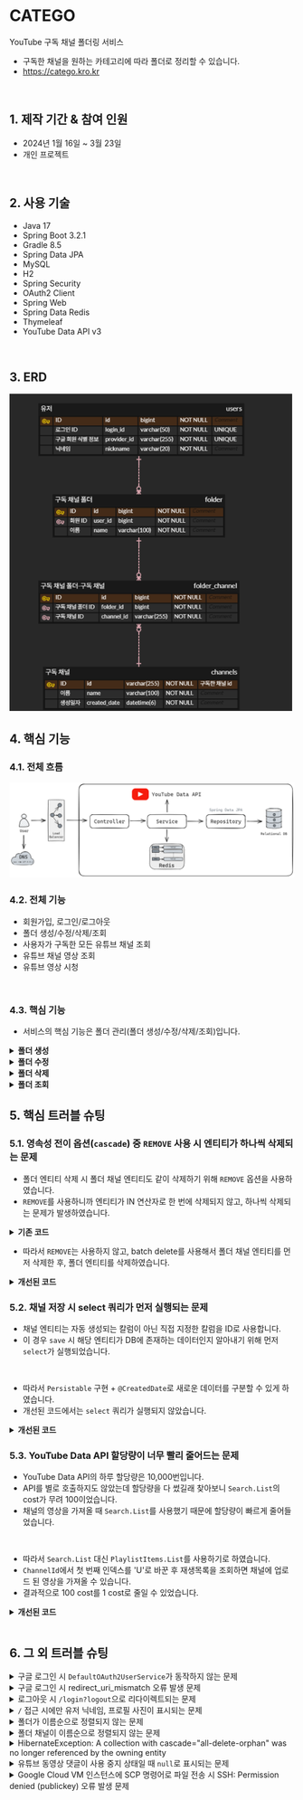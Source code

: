 # CATEGO

YouTube 구독 채널 폴더링 서비스<br/>

- 구독한 채널을 원하는 카테고리에 따라 폴더로 정리할 수 있습니다.
- https://catego.kro.kr

<br/>

## 1. 제작 기간 & 참여 인원

- 2024년 1월 16일 ~ 3월 23일
- 개인 프로젝트

<br/>

## 2. 사용 기술

- Java 17
- Spring Boot 3.2.1
- Gradle 8.5
- Spring Data JPA
- MySQL
- H2
- Spring Security
- OAuth2 Client
- Spring Web
- Spring Data Redis
- Thymeleaf
- YouTube Data API v3

</br>

## 3. ERD

<img src="./document/erd.png" style="width: 500px">

<br/>

## 4. 핵심 기능

### 4.1. 전체 흐름

<img src="./document/image/architecture.png" style="width: 800px">

<br/>

### 4.2. 전체 기능

- 회원가입, 로그인/로그아웃
- 폴더 생성/수정/삭제/조회
- 사용자가 구독한 모든 유튜브 채널 조회
- 유튜브 채널 영상 조회
- 유튜브 영상 시청

<br/>

### 4.3. 핵심 기능

- 서비스의 핵심 기능은 폴더 관리(폴더 생성/수정/삭제/조회)입니다.

<details>
<summary><b>폴더 생성</b></summary>
<div markdown="1">

#### Controller

- **AJAX를 이용한 비동기 통신 및 무한 스크롤**
  📌 [코드 확인](https://github.com/hbeeni/catego/blob/54022099c32a337e84d825a7df1dcfdb23a5424f/src/main/resources/templates/folder/create-folder-form.html#L43)
    - 폴더 생성 시 사용자가 구독한 유튜브 채널이 필요합니다.
    - 채널은 AJAX를 이용해 비동기 통신으로 가져옵니다.
    - 무한 스크롤을 구현합니다.

    <img src="./document/image/createFolder_ajax.png" style="width: 500px">

<br/>

- **YouTube Data API - 구독 채널 가져오기**
  📌 [코드 확인](https://github.com/hbeeni/catego/blob/54022099c32a337e84d825a7df1dcfdb23a5424f/src/main/java/com/been/catego/controller/api/YouTubeApiController.java#L25)
    - YouTube Data API를 호출해 사용자가 구독한 유튜브 채널을 가져옵니다.
    - 무한 스크롤을 구현했기 때문에 페이지 하단에 도달 시 `nextPageToken`을 호출해 다음 페이지를 가져옵니다.

    <img src="./document/image/getSubscriptions_flow.png" style="width: 1200px">

<br/>

- **요청 처리 및 채널 리스트 파싱**
  📌 [코드 확인](https://github.com/hbeeni/catego/blob/54022099c32a337e84d825a7df1dcfdb23a5424f/src/main/java/com/been/catego/controller/FolderController.java#L36)
    - 로그인한 사용자와 폴더 생성 정보를 요청으로 받습니다.
    - 선택한 채널은 `{채널_ID}|{채널_이름}` 형식으로 Controller에 전달됩니다.
    - `|`를 기준으로 분할해 `ChannelDto`를 생성합니다.
    - `Map<String, ChannelDto>` 형식으로 파싱해 Service에 전달합니다.

  <img src="./document/image/createFolder_controller.png">

#### Service & Repository

📌 [코드 확인](https://github.com/hbeeni/catego/blob/54022099c32a337e84d825a7df1dcfdb23a5424f/src/main/java/com/been/catego/service/FolderService.java#L111)

- **폴더 및 폴더 채널 저장**
    - DB에 저장되어 있지 않은 채널은 DB에 저장합니다.
    - 폴더 & 폴더 채널 엔티티를 생성한 후, 폴더 엔티티에 폴더 채널 엔티티를 set 합니다.
    - 폴더 엔티티를 저장합니다. 폴더 채널 엔티티는 `cascade` 옵션으로 인해 저장됩니다.

  <img src="./document/image/createFolder_service.png">

<br/>

- **Redis 폴더 정보 삭제**
    - Redis에 저장된 유저의 폴더 정보를 삭제합니다.
    - 폴더 정보는 조회 시 새롭게 저장합니다.

</div>
</details>

<details>
<summary><b>폴더 수정</b></summary>
<div markdown="1">

<details>
<summary><b>1. Form에 정보 전달</b></summary>
<div markdown="1">

#### Controller

- **요청 처리**
  📌 [코드 확인](https://github.com/hbeeni/catego/blob/54022099c32a337e84d825a7df1dcfdb23a5424f/src/main/java/com/been/catego/controller/FolderController.java#L45)
    - 로그인한 유저, 수정하려는 폴더 ID를 요청으로 받습니다.
    - 반환하는 폴더 정보에는 폴더 ID, 폴더 이름, 폴더의 채널 갯수가 포함됩니다.

    <img src="./document/image/editForm_controller.png" style="width: 1000px">

#### Service & Repository

- **Form에 필요한 정보 가져오기**
  📌 [코드 확인](https://github.com/hbeeni/catego/blob/54022099c32a337e84d825a7df1dcfdb23a5424f/src/main/java/com/been/catego/service/FolderService.java#L78)
    - 사용자의 모든 폴더를 가져옵니다.
    - 응답 DTO로 변환해 반환합니다.

    <img src="./document/image/getFolderInfo.png" style="width: 600px">

</div>
</details>

<details>
<summary><b>2. 구독 채널 가져오기</b></summary>
<div markdown="1">

#### Controller

- **AJAX를 이용한 비동기 통신 및 무한 스크롤**
  📌 [코드 확인](https://github.com/hbeeni/catego/blob/54022099c32a337e84d825a7df1dcfdb23a5424f/src/main/resources/templates/folder/edit-folder-form.html#L44)
    - 폴더 수정 시 사용자가 구독한 유튜브 채널이 필요합니다.
    - 채널은 AJAX를 이용해 비동기 통신으로 가져옵니다.
    - 무한 스크롤을 구현합니다.
    - 폴더에 속한 채널은 `checked` 처리를 합니다.

    <img src="./document/image/editFolder_ajax.png" style="width: 500px">

<br/>

- **요청 처리**
  📌 [코드 확인](https://github.com/hbeeni/catego/blob/54022099c32a337e84d825a7df1dcfdb23a5424f/src/main/java/com/been/catego/controller/api/FolderApiController.java#L24)
    - 로그인한 유저와 수정할 폴더 ID를 요청으로 받습니다.

  <img src="./document/image/editFolder_getSubscriptions.png" style="width: 900px">

#### Service & Repository

- **구독한 모든 유튜브 채널 가져오기**
  📌 [코드 확인](https://github.com/hbeeni/catego/blob/54022099c32a337e84d825a7df1dcfdb23a5424f/src/main/java/com/been/catego/service/FolderService.java#L87)
    - 폴더에 포함된 모든 채널을 가져옵니다.
    - YouTube API를 호출해 사용자가 구독한 유튜브 채널을 모두 가져와 응답 DTO로 변환합니다.
    - 그 중 폴더에 포함된 채널은 `includedInFolder=true`로 설정합니다.
    - 폴더에 속한 채널순 -> 채널 이름순으로 정렬하여 반환합니다.

    <img src="./document/image/editFolder_getSubscriptions_service.png" style="width: 1000px">

<br/>

- **YouTube Data API - 구독 채널 가져오기**
  📌 [코드 확인](https://github.com/hbeeni/catego/blob/54022099c32a337e84d825a7df1dcfdb23a5424f/src/main/java/com/been/catego/service/YouTubeApiDataService.java#L43)
    - YouTube Data API를 호출해 사용자가 구독한 유튜브 채널을 모두 가져옵니다.
    - 무한 스크롤로 구현했기 때문에 페이지 하단에 도달 시 `nextPageToken`을 호출해 다음 페이지를 가져옵니다.

    <img src="./document/image/editFolder_getAllSubscriptionChannels.png" style="width: 1000px">

</div>
</details>

<details>
<summary><b>3. 폴더 수정하기</b></summary>
<div markdown="1">

#### Controller

- **요청 처리 및 채널 리스트 파싱**
  📌 [코드 확인](https://github.com/hbeeni/catego/blob/54022099c32a337e84d825a7df1dcfdb23a5424f/src/main/java/com/been/catego/controller/FolderController.java#L54)
    - 로그인한 유저, 폴더 ID, 수정한 폴더 정보를 요청으로 받습니다.
    - 각 채널은 `{채널_ID}|{채널_이름}` 형식으로 Controller에 전달됩니다.
    - `|`를 기준으로 분할해 `ChannelDto`를 생성합니다.
    - `Map<String, ChannelDto>` 형식으로 파싱해 Service에 전달합니다.

    <img src="./document/image/editFolder_controller.png">

#### Service & Repository

📌 [코드 확인](https://github.com/hbeeni/catego/blob/54022099c32a337e84d825a7df1dcfdb23a5424f/src/main/java/com/been/catego/service/FolderService.java#L134)

- **폴더 수정**
    - DB에 저장되어 있지 않은 채널은 DB에 저장합니다.
    - 사용자가 폴더 이름을 입력했다면 폴더 이름을 변경합니다.
    - 폴더에 새롭게 추가된 채널은 DB에 저장합니다.
    - 폴더에서 제외된 채널은 DB에서 삭제합니다.

    <img src="./document/image/editFolder_service.png" style="width: 800px">

<br/>

- **Redis 폴더 정보 삭제**
    - Redis에 저장된 유저의 폴더 정보를 삭제합니다.
    - 폴더 정보는 조회 시 새롭게 저장합니다.

</div>
</details>

---

</div>
</details>

<details>
<summary><b>폴더 삭제</b></summary>
<div markdown="1">

#### Controller

- **요청 처리**
  📌 [코드 확인](https://github.com/hbeeni/catego/blob/54022099c32a337e84d825a7df1dcfdb23a5424f/src/main/java/com/been/catego/controller/FolderController.java#L64)
    - 로그인한 유저, 폴더 ID를 요청으로 받습니다.

    <img src="./document/image/deleteFolder_controller.png" style="width: 700px">

#### Service & Repository

📌 [코드 확인](https://github.com/hbeeni/catego/blob/54022099c32a337e84d825a7df1dcfdb23a5424f/src/main/java/com/been/catego/service/FolderService.java#L194)

- **폴더 삭제**
    - 폴더 채널 엔티티를 batch delete 합니다.
    - 폴더 엔티티를 삭제합니다.

    <img src="./document/image/deleteFolder_service.png" style="width: 550px">

<br/>

- **Redis 폴더 정보 삭제**
    - Redis에 저장된 유저의 폴더 정보를 삭제합니다.
    - 폴더 정보는 조회 시 새롭게 저장합니다.

</div>
</details>

<details>
<summary><b>폴더 조회</b></summary>
<div markdown="1">

#### Interceptor

- 폴더 정보는 사이드바에 표시됩니다.

  <img src="./document/image/sidebar.png" style="width: 300px">

- 사이드바는 모든 페이지에 표시되기 때문에 폴더 정보 또한 모든 페이지에 가져와야 합니다.
- 따라서 `Interceptor`로 구현하였습니다.
  📌 [코드 확인](https://github.com/hbeeni/catego/blob/54022099c32a337e84d825a7df1dcfdb23a5424f/src/main/java/com/been/catego/interceptor/FolderListInterceptor.java#L16)
- 사용자의 모든 폴더 정보를 가져와 `ModelAndView`에 추가합니다.

  <img src="./document/image/getFolders_interceptor.png" style="width: 1000px">

#### Service & Repository

- **Redis에서 폴더 정보 가져오기**
  📌 [코드 확인](https://github.com/hbeeni/catego/blob/54022099c32a337e84d825a7df1dcfdb23a5424f/src/main/java/com/been/catego/repository/FolderRedisRepository.java#L40)
    - Redis에 폴더 정보가 저장되어 있으면 해당 정보를 반환합니다.
    - key는 `FOLDER:USER:{userId}` 입니다.
    - String으로 저장된 폴더 정보를 deserialize 하여 응답 DTO를 얻습니다.

  <img src="./document/image/get_redis.png" style="width: 600px">

<br/>

- **DB에서 폴더 정보 가져오기**
  📌 [코드 확인](https://github.com/hbeeni/catego/blob/54022099c32a337e84d825a7df1dcfdb23a5424f/src/main/java/com/been/catego/service/FolderService.java#L48)
    - Redis에 저장된 폴더 정보가 없으면 DB에서 폴더 정보를 가져옵니다.
    - 유저의 모든 폴더를 가져온 후, 해당 폴더의 채널도 모두 가져옵니다.
    - 폴더에 채널을 매핑해준 후, 응답 DTO로 변환합니다.

  <img src="./document/image/getFolders_service.png" style="width: 800px">

<br/>

- **Redis에 저장 후 반환**
  📌 [코드 확인](https://github.com/hbeeni/catego/blob/54022099c32a337e84d825a7df1dcfdb23a5424f/src/main/java/com/been/catego/repository/FolderRedisRepository.java#L26)
    - 폴더 정보를 String으로 serialize 해서 Redis에 저장합니다.
    - 폴더 정보를 반환합니다.

  <img src="./document/image/save_redis.png" style="width: 700px">

</div>
</details>

## 5. 핵심 트러블 슈팅

### 5.1. 영속성 전이 옵션(`cascade`) 중 `REMOVE` 사용 시 엔티티가 하나씩 삭제되는 문제

- 폴더 엔티티 삭제 시 폴더 채널 엔티티도 같이 삭제하기 위해 `REMOVE` 옵션을 사용하였습니다.
- `REMOVE`를 사용하니까 엔티티가 IN 연산자로 한 번에 삭제되지 않고, 하나씩 삭제되는 문제가 발생하였습니다.

<details>
<summary><b>기존 코드</b></summary>
<div markdown="1">

```java
public class Folder {
    //...

    @OneToMany(mappedBy = "folder", cascade = {CascadeType.PERSIST, CascadeType.REMOVE})
    private List<FolderChannel> folderChannels = new ArrayList<>();
}
```

</div>
</details>

- 따라서 `REMOVE`는 사용하지 않고, batch delete를 사용해서 폴더 채널 엔티티를 먼저 삭제한 후, 폴더 엔티티를 삭제하였습니다.

<details>
<summary><b>개선된 코드</b></summary>
<div markdown="1">

```java
public class Folder {
    //...

    @OneToMany(mappedBy = "folder", cascade = CascadeType.PERSIST)
    private List<FolderChannel> folderChannels = new ArrayList<>();
}
```

```java
public class FolderService {
    //...

    public void deleteFolder(Long folderId, Long userId) {
        Folder folder = getFolderOrException(folderId, userId);
        List<FolderChannel> folderChannels = folder.getFolderChannels();

        folderChannelRepository.deleteAllInBatch(folderChannels); //폴더 채널 삭제
        folderRepository.delete(folder); //폴더 삭제

        folderRedisRepository.deleteFolders(userId);
    }
}
```

</div>
</details>

### 5.2. 채널 저장 시 select 쿼리가 먼저 실행되는 문제

- 채널 엔티티는 자동 생성되는 칼럼이 아닌 직접 지정한 칼럼을 ID로 사용합니다.
- 이 경우 `save` 시 해당 엔티티가 DB에 존재하는 데이터인지 알아내기 위해 먼저 `select`가 실행되었습니다.

<br/>

- 따라서 `Persistable` 구현 + `@CreatedDate`로 새로운 데이터를 구분할 수 있게 하였습니다.
- 개선된 코드에서는 `select` 쿼리가 실행되지 않았습니다.

<details>
<summary><b>개선된 코드</b></summary>
<div markdown="1">

```java
public class Channel implements Persistable<String> {

    @Id
    private String id;

    @CreatedDate
    private LocalDateTime createdDate;

    //...

    @Override
    public String getId() {
        return id;
    }

    @Override
    public boolean isNew() {
        return createdDate == null;
    }
}
```

</div>
</details>

### 5.3. YouTube Data API 할당량이 너무 빨리 줄어드는 문제

- YouTube Data API의 하루 할당량은 10,000번입니다.
- API를 별로 호출하지도 않았는데 할당량을 다 썼길래 찾아보니 `Search.List`의 cost가 무려 100이었습니다.
- 채널의 영상을 가져올 때 `Search.List`를 사용했기 때문에 할당량이 빠르게 줄어들었습니다.

<br/>

- 따라서 `Search.List` 대신 `PlaylistItems.List`를 사용하기로 하였습니다.
- `ChannelId`에서 첫 번째 인덱스를 'U'로 바꾼 후 재생목록을 조회하면 채널에 업로드 된 영상을 가져올 수 있습니다.
- 결과적으로 100 cost를 1 cost로 줄일 수 있었습니다.

<details>
<summary><b>개선된 코드</b></summary>
<div markdown="1">

```java
public PlaylistItemListResponse getVideosByChannelId(String channelId, long maxResult, String pageToken) {
    try {
        YouTube.PlaylistItems.List playlistItemsList = youTube.playlistItems().list(convertToPartStrings(SNIPPET));

        youtubeApiUtil.setYouTubeRequest(playlistItemsList);
        playlistItemsList.setPlaylistId(convertToUploadPlaylistId(channelId));
        playlistItemsList.setMaxResults(maxResult);
        playlistItemsList.setPageToken(pageToken);

        return playlistItemsList.execute();
    } catch (GoogleJsonResponseException e) {
        throw new CustomException(e.getMessage());
    } catch (IOException e) {
        throw new CustomException(ErrorMessages.FAIL_TO_LOAD_YOUTUBE_DATA);
    }
}
```

```java
/**
 * 채널 ID를 업로드된 동영상 재생목록 ID로 변환한다.
 */
public static String convertToUploadPlaylistId(String channelId) {
    char[] chars = channelId.toCharArray();
    chars[1] = 'U';
    return new String(chars);
}
```

</div>
</details>


</br>

## 6. 그 외 트러블 슈팅

<details>
<summary>구글 로그인 시 <code>DefaultOAuth2UserService</code>가 동작하지 않는 문제</summary>
<div markdown="1">

- 문제: 구글 로그인 시 `DefaultOAuth2UserService`가 실행되길 기대했는데 `OidcUserService`가 실행됨
- 헤결
    - OAuth2 scope엔 `email`, `profile`, `openid`가 있는데, scope를 따로 설정하지 않으면 모든 값이 넘어감
    - 이 때 `openid`가 넘어가면 `DefaultOAuth2UserService` 대신 `OidcUserService`가 실행됨
    - 따라서 scope를 `email`, `profile`로 설정

    ```yaml
    spring:
        security:
            oauth2:
                client:
                    registration:
                        google:
                            scope:
                                - email
                                - profile
    ```

</div>
</details>

<details>
<summary>구글 로그인 시 redirect_uri_mismatch 오류 발생 문제</summary>
<div markdown="1">

- Google Cloud로 배포 중, HTTPS 적용을 위해 로드 밸런서(Proxy server)를 사용 중임
- 이 때 웹 서버는 실제 클라이언트가 아닌 Proxy server가 접속한 것으로 인식해 https가 아닌 http로 리다이렉트해서 문제가 발생함
- 해결: `X-Forwarded-*` 헤더를 이용하여 최초 요청 정보(클라이언트 정보)를 담음

    ```yaml
    server:
    forward-headers-strategy: framework
    tomcat:
        remoteip:
        remote-ip-header: X-Forwarded-For
        protocol-header: X-Forwarded-Proto
        host-header: X-Forwarded-Host
        port-header: X-Forwarded-Port
    ```

</div>
</details>

<details>
<summary>로그아웃 시 <code>/login?logout</code>으로 리다이렉트되는 문제</summary>
<div markdown="1">

- 로그아웃 시 `/login?logout`으로 리다이렉트 됨
- 이 상태에서 다시 로그인을 하면 또 `/login?logout`으로 리다이렉트 되어 계속 로그아웃이 되는 문제가 발생함
- 해결: Security 설정에서 `logoutSuccessUrl`을 `/login`으로 설정

  ```java
  http.logout(logout -> logout.logoutSuccessUrl("/login"))
  ```

</div>
</details>

<details>
<summary><code>/</code> 접근 시에만 유저 닉네임, 프로필 사진이 표시되는 문제</summary>
<div markdown="1">

- 문제
    - 모든 페이지에서 `header`에 유저 정보가 표시되어야 하는데, `/` 접근 시에만 표시됨
    - 모든 접근에 정보를 넘겨줘야 하는데, `/` 접근 시에만 `model`에 정보를 넘겨서 그랬음
- 해결: 타임리프를 사용해서 `Authentication`에 접근함 -> `Controller`에서 정보를 넘겨주지 않아도 모든 페이지에서 유저 정보를 표시할 수 있었음

    ```html
    <img th:src="${#authentication.principal.profileImageUrl}">
    <div th:text="${#authentication.principal.nickname}">
    ```

</div>
</details>

<details>
<summary>폴더가 이름순으로 정렬되지 않는 문제</summary>
<div markdown="1">

- 문제: 폴더가 이름순으로 정렬되지 않고, 생성순으로 정렬됨
- 해결: 쿼리 메서드 네이밍에 `OrderBy`를 추가

    ```java
    List<Folder> findAllByUser_IdOrderByNameAsc(Long userId);
    ```

</div>
</details>

<details>
<summary>폴더 채널이 이름순으로 정렬되지 않는 문제</summary>
<div markdown="1">

- 문제: 사이드 바에 표시되는 폴더에서 채널이 이름순으로 정렬되지 않았음
- 해결: `order by`를 이용해 채널 이름순으로 정렬함

    ```java
    @Query("select fc from FolderChannel fc "
            + "join fetch fc.folder f "
            + "join fetch fc.channel c "
            + "where f.id in :folderIds "
            + "order by c.name")
    List<FolderChannel> findAllByFolderIdIn(@Param("folderIds") List<Long> folderIds);
    ```

</div>
</details>

<details>
<summary>HibernateException: A collection with cascade="all-delete-orphan" was no longer referenced by the owning entity</summary>
<div markdown="1">

- `orphanRemoval` 옵션으로 설정된 컬렉션이 비어 있지 않을 때 참조 인스턴스를 변경해서 오류가 발생함
- 폴더를 수정할 때 `setFolderChannels` 메서드를 사용해서 컬렉션 자체(`List<FolderChannel>`)를 변경했기 때문
- 해결: `orphanRemoval` 옵션 삭제

</div>
</details>

<details>
<summary>유튜브 동영상 댓글이 사용 중지 상태일 때 <code>null</code>로 표시되는 문제</summary>
<div markdown="1">

- 문제: 댓글이 사용 중지 상태면 YouTube API에서 `commentCount` 필드를 보내지 않기 때문에 `videoStatistics.getCommentCount()` 값이 `null`이 됨
- 해결
    - 동영상 응답 DTO에 `hasComments` 필드 추가
    - 프론트에서는 댓글이 있을 때만(`hasComments = true`) 댓글을 요청하도록 수정

    ```java
    private static boolean hasComments(VideoStatistics videoStatistics) {
        return videoStatistics.getCommentCount() != null && !videoStatistics.getCommentCount().equals(BigInteger.ZERO);
    }
    ```

    ```javascript
    document.addEventListener('DOMContentLoaded', function () {
        if ([[${videoPlayer.hasComments}]]) {
            fetchMoreData();
        } else {
            loading = true;
        }
    });
    ```

</div>
</details>

<details>
<summary>Google Cloud VM 인스턴스에 SCP 명령어로 파일 전송 시 SSH: Permission denied (publickey) 오류 발생 문제</summary>
<div markdown="1">

- 문제: public key와 매칭되는 private key를 찾을 수 없어서 오류가 발생
- 해결: 명령어 사용 시 private key 경로를 명시해줌

    ```
    scp -i /.ssh/gcp_catego_key catego-0.0.1-SNAPSHOT.jar {VM_인스턴스_IP}:/home/app
    ```

</div>
</details>
